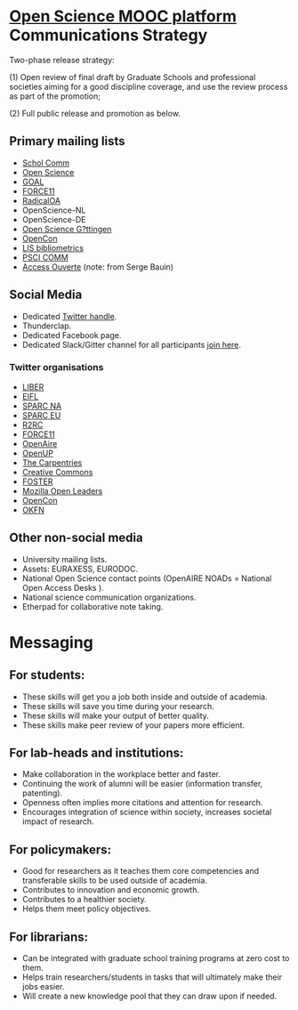 # [Open Science MOOC platform](https://opensciencemooc.eu/) Communications Strategy

Two-phase release strategy: 

(1) Open review of final draft by Graduate Schools and professional societies aiming for a good discipline coverage, and use the review process as part of the promotion;

(2) Full public release and promotion as below.

## Primary mailing lists

* [Schol Comm](mailto:scholcomm@lists.ala.org)
* [Open Science](mailto:open-science@lists.okfn.org)
* [GOAL](http://mailman.ecs.soton.ac.uk/pipermail/goal/)
* [FORCE11](mailto:f11discussion@force11.org)
* [RadicalOA](mailto:RADICALOPENACCESS@JISCMAIL.AC.UK)
* OpenScience-NL
* OpenScience-DE
* [Open Science G?ttingen](https://listserv.gwdg.de/mailman/listinfo/openscience)
* [OpenCon](https://groups.google.com/group/opencon-discussion-list)
* [LIS bibliometrics](mailto:LIS-BIBLIOMETRICS@JISCMAIL.AC.UK)
* [PSCI COMM](https://www.jiscmail.ac.uk/cgi-bin/webadmin?A0=psci-com)
* [Access Ouverte](mailto:accesouvert@groupes.renater.fr) (note: from Serge Bauin)

## Social Media
- Dedicated [Twitter handle](https://twitter.com/OpenSci_MOOC).
- Thunderclap.
- Dedicated Facebook page.
- Dedicated Slack/Gitter channel for all participants [join here](https://openmooc-ers-slackin.herokuapp.com/).

### Twitter organisations

* [LIBER](https://twitter.com/LIBEReurope)
* [EIFL](https://twitter.com/EIFLnet)
* [SPARC NA](https://twitter.com/sparc_na)
* [SPARC EU](https://twitter.com/sparc_eu)
* [R2RC](https://twitter.com/R2RC)
* [FORCE11](https://twitter.com/force11rescomm)
* [OpenAire](https://twitter.com/OpenAIRE_eu)
* [OpenUP](https://twitter.com/projectopenup)
* [The Carpentries](https://twitter.com/thecarpentries)
* [Creative Commons](https://twitter.com/creativecommons)
* [FOSTER](https://twitter.com/fosterscience)
* [Mozilla Open Leaders](https://twitter.com/mozopenleaders)
* [OpenCon](https://twitter.com/open_con)
* [OKFN](https://twitter.com/OKFN)

## Other non-social media

- University mailing lists.
- Assets: EURAXESS, EURODOC.
- National Open Science contact points (OpenAIRE NOADs = National Open Access Desks ).
- National science communication organizations.
- Etherpad for collaborative note taking.

# Messaging

## For students:

- These skills will get you a job both inside and outside of academia.
- These skills will save you time during your research.
- These skills will make your output of better quality.
- These skills make peer review of your papers more efficient.

## For lab-heads and institutions:

- Make collaboration in the workplace better and faster.
- Continuing the work of alumni will be easier (information transfer, patenting).
- Openness often implies more citations and attention for research.
- Encourages integration of science within society, increases societal impact of research.

## For policymakers:

- Good for researchers as it teaches them core competencies and transferable skills to be used outside of academia.
- Contributes to innovation and economic growth.
- Contributes to a healthier society.
- Helps them meet policy objectives.

## For librarians:

- Can be integrated with graduate school training programs at zero cost to them.
- Helps train researchers/students in tasks that will ultimately make their jobs easier.
- Will create a new knowledge pool that they can draw upon if needed.
